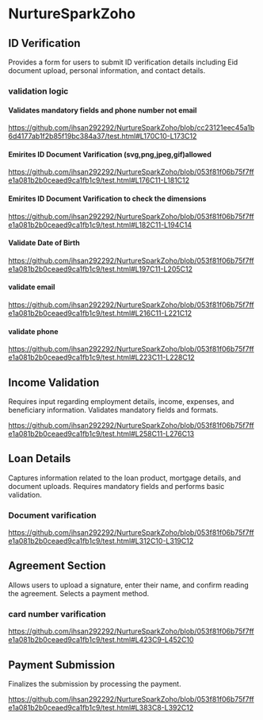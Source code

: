 # NurtureSparkZoho

## ID Verification
Provides a form for users to submit ID verification details including Eid document upload, personal information, and contact details.
### validation logic
#### Validates mandatory fields and phone number not email

https://github.com/ihsan292292/NurtureSparkZoho/blob/cc23121eec45a1b6d4177ab1f2b85f19bc384a37/test.html#L170C10-L173C12 

#### Emirites ID Document Varification (svg,png,jpeg,gif)allowed

https://github.com/ihsan292292/NurtureSparkZoho/blob/053f81f06b75f7ffe1a081b2b0ceaed9ca1fb1c9/test.html#L176C11-L181C12 

#### Emirites ID Document Varification to check the dimensions

https://github.com/ihsan292292/NurtureSparkZoho/blob/053f81f06b75f7ffe1a081b2b0ceaed9ca1fb1c9/test.html#L182C11-L194C14

#### Validate Date of Birth

https://github.com/ihsan292292/NurtureSparkZoho/blob/053f81f06b75f7ffe1a081b2b0ceaed9ca1fb1c9/test.html#L197C11-L205C12

#### validate email 

https://github.com/ihsan292292/NurtureSparkZoho/blob/053f81f06b75f7ffe1a081b2b0ceaed9ca1fb1c9/test.html#L216C11-L221C12

#### validate phone 

https://github.com/ihsan292292/NurtureSparkZoho/blob/053f81f06b75f7ffe1a081b2b0ceaed9ca1fb1c9/test.html#L223C11-L228C12

## Income Validation

Requires input regarding employment details, income, expenses, and beneficiary information.
Validates mandatory fields and formats.

https://github.com/ihsan292292/NurtureSparkZoho/blob/053f81f06b75f7ffe1a081b2b0ceaed9ca1fb1c9/test.html#L258C11-L276C13

## Loan Details

Captures information related to the loan product, mortgage details, and document uploads.
Requires mandatory fields and performs basic validation.

### Document varification

https://github.com/ihsan292292/NurtureSparkZoho/blob/053f81f06b75f7ffe1a081b2b0ceaed9ca1fb1c9/test.html#L312C10-L319C12

## Agreement Section
Allows users to upload a signature, enter their name, and confirm reading the agreement.
Selects a payment method.

### card number varification 

https://github.com/ihsan292292/NurtureSparkZoho/blob/053f81f06b75f7ffe1a081b2b0ceaed9ca1fb1c9/test.html#L423C9-L452C10

## Payment Submission

Finalizes the submission by processing the payment.

https://github.com/ihsan292292/NurtureSparkZoho/blob/053f81f06b75f7ffe1a081b2b0ceaed9ca1fb1c9/test.html#L383C8-L392C12
